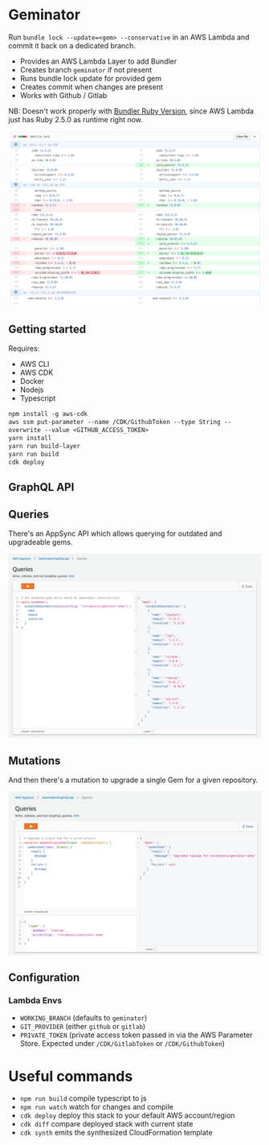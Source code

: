 # Geminator

Run `bundle lock --update=<gem> --conservative` in an AWS Lambda and commit it back on a dedicated branch.

- Provides an AWS Lambda Layer to add Bundler
- Creates branch `geminator` if not present
- Runs bundle lock update for provided gem
- Creates commit when changes are present
- Works with Github / Gitlab

NB: Doesn't work properly with [Bundler Ruby Version](https://bundler.io/v1.12/gemfile_ruby.html), since AWS Lambda just has Ruby 2.5.0 as runtime right now.

![Gemfile](gemfile.png)

## Getting started

Requires:

- AWS CLI
- AWS CDK
- Docker
- Nodejs
- Typescript

```
npm install -g aws-cdk
aws ssm put-parameter --name /CDK/GithubToken --type String --overwrite --value <GITHUB_ACCESS_TOKEN>
yarn install
yarn run build-layer
yarn run build
cdk deploy
```

## GraphQL API

## Queries

There's an AppSync API which allows querying for outdated and upgradeable gems.

![outdated](./outdated.png)

## Mutations

And then there's a mutation to upgrade a single Gem for a given repository.

![upgrade](./upgrade.png)

## Configuration

### Lambda Envs

- `WORKING_BRANCH` (defaults to `geminator`)
- `GIT_PROVIDER` (either `github` or `gitlab`)
- `PRIVATE_TOKEN` (private access token passed in via the AWS Parameter Store. Expected under `/CDK/GitlabToken` or `/CDK/GithubToken`)

# Useful commands

- `npm run build` compile typescript to js
- `npm run watch` watch for changes and compile
- `cdk deploy` deploy this stack to your default AWS account/region
- `cdk diff` compare deployed stack with current state
- `cdk synth` emits the synthesized CloudFormation template
